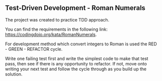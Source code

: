 ## Test-Driven Development - Roman Numerals

The project was created to practice TDD approach.

You can find the requirements in the following link: https://codingdojo.org/kata/RomanNumerals.

For development method which convert integers to Roman is used the RED - GREEN - REFACTOR cycle.

Write one failing test first and write the simplest code to make that test pass,
then see if there is any opportunity to refactor. 
If not, move onto writing your next test and follow the cycle through as you build up the solution.